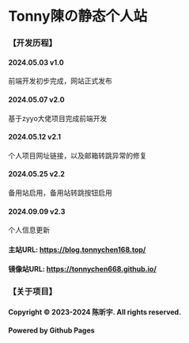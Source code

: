 # Tonny陳の静态个人站
### 【开发历程】
#### 2024.05.03 v1.0
前端开发初步完成，网站正式发布
#### 2024.05.07 v2.0
基于zyyo大佬项目完成前端开发
#### 2024.05.12 v2.1
个人项目网址链接，以及邮箱转跳异常的修复
#### 2024.05.25 v2.2
备用站启用，备用站转跳按钮启用
#### 2024.09.09 v2.3
个人信息更新
#### 主站URL: https://blog.tonnychen168.top/
#### 镜像站URL: https://tonnychen668.github.io/
### 【关于项目】
#### Copyright © 2023-2024 陈昕宇. All rights reserved.
#### Powered by Github Pages
